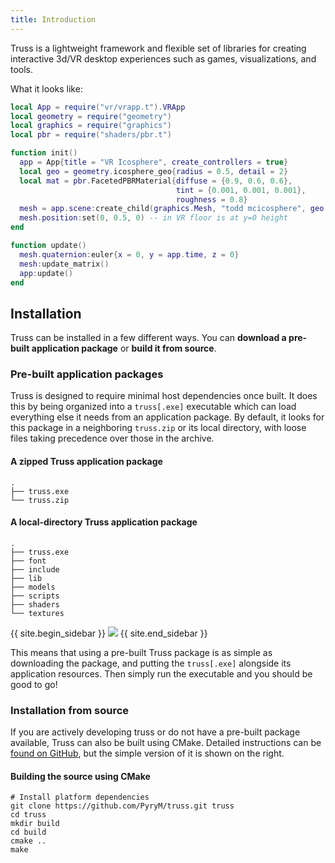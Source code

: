 ```yaml
---
title: Introduction
---
```


Truss is a lightweight framework and flexible set of libraries
for creating interactive 3d/VR desktop experiences such as games,
visualizations, and tools.

What it looks like:

```lua
local App = require("vr/vrapp.t").VRApp
local geometry = require("geometry")
local graphics = require("graphics")
local pbr = require("shaders/pbr.t")

function init()
  app = App{title = "VR Icosphere", create_controllers = true}
  local geo = geometry.icosphere_geo{radius = 0.5, detail = 2}
  local mat = pbr.FacetedPBRMaterial{diffuse = {0.9, 0.6, 0.6},
                                     tint = {0.001, 0.001, 0.001},
                                     roughness = 0.8}
  mesh = app.scene:create_child(graphics.Mesh, "todd mcicosphere", geo, mat)
  mesh.position:set(0, 0.5, 0) -- in VR floor is at y=0 height
end

function update()
  mesh.quaternion:euler{x = 0, y = app.time, z = 0}
  mesh:update_matrix()
  app:update()
end
```

## Installation

Truss can be installed in a few different ways. You can **download a pre-built
application package** or **build it from source**.

### Pre-built application packages

Truss is designed to require minimal host dependencies once built. It does this
by being organized into a `truss[.exe]` executable which can load everything
else it needs from an application package. By default, it looks for this package
in a neighboring `truss.zip` or its local directory, with loose files taking
precedence over those in the archive.

#### A zipped Truss application package

```
.
├── truss.exe
└── truss.zip
```

#### A local-directory Truss application package

```
.
├── truss.exe
├── font
├── include
├── lib
├── models
├── scripts
├── shaders
└── textures
```

{{ site.begin_sidebar }}
<img class="ui centered large image" src="images/logo.png" />
{{ site.end_sidebar }}

This means that using a pre-built Truss package is as simple as downloading the
package, and putting the `truss[.exe]` alongside its application resources. Then
simply run the executable and you should be good to go!

### Installation from source

If you are actively developing truss or do not have a pre-built package
available, Truss can also be built using CMake. Detailed instructions can be
[found on GitHub](https://github.com/PyryM/truss/blob/master/build.md), but the
simple version of it is shown on the right.

#### Building the source using CMake

```
# Install platform dependencies
git clone https://github.com/PyryM/truss.git truss
cd truss
mkdir build
cd build
cmake ..
make
```
